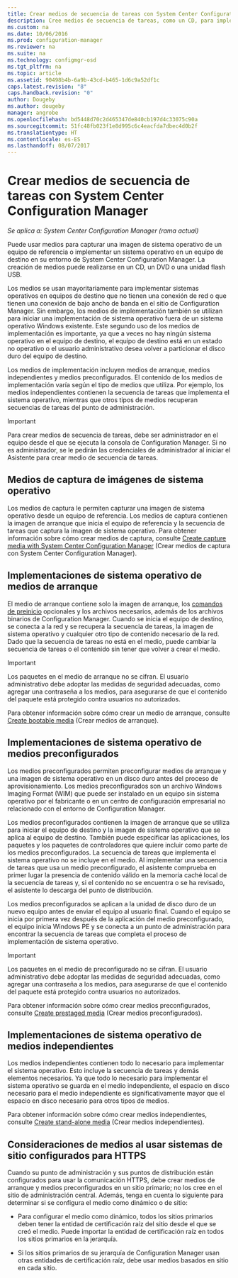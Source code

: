```yaml
---
title: Crear medios de secuencia de tareas con System Center Configuration Manager | Microsoft Docs
description: Cree medios de secuencia de tareas, como un CD, para implementar un sistema operativo en un equipo de destino en su entorno de Configuration Manager.
ms.custom: na
ms.date: 10/06/2016
ms.prod: configuration-manager
ms.reviewer: na
ms.suite: na
ms.technology: configmgr-osd
ms.tgt_pltfrm: na
ms.topic: article
ms.assetid: 90498b4b-6a9b-43cd-b465-1d6c9a52df1c
caps.latest.revision: "8"
caps.handback.revision: "0"
author: Dougeby
ms.author: dougeby
manager: angrobe
ms.openlocfilehash: bd5448d70c2d465347de840cb197d4c33075c90a
ms.sourcegitcommit: 51fc48fb023f1e8d995c6c4eacfda7dbec4d0b2f
ms.translationtype: HT
ms.contentlocale: es-ES
ms.lasthandoff: 08/07/2017
---
```

# <a name="create-task-sequence-media-with-system-center-configuration-manager"></a>Crear medios de secuencia de tareas con System Center Configuration Manager

*Se aplica a: System Center Configuration Manager (rama actual)*

Puede usar medios para capturar una imagen de sistema operativo de un equipo de referencia o implementar un sistema operativo en un equipo de destino en su entorno de System Center Configuration Manager. La creación de medios puede realizarse en un CD, un DVD o una unidad flash USB.  

 Los medios se usan mayoritariamente para implementar sistemas operativos en equipos de destino que no tienen una conexión de red o que tienen una conexión de bajo ancho de banda en el sitio de Configuration Manager. Sin embargo, los medios de implementación también se utilizan para iniciar una implementación de sistema operativo fuera de un sistema operativo Windows existente. Este segundo uso de los medios de implementación es importante, ya que a veces no hay ningún sistema operativo en el equipo de destino, el equipo de destino está en un estado no operativo o el usuario administrativo desea volver a particionar el disco duro del equipo de destino.  

 Los medios de implementación incluyen medios de arranque, medios independientes y medios preconfigurados. El contenido de los medios de implementación varía según el tipo de medios que utiliza. Por ejemplo, los medios independientes contienen la secuencia de tareas que implementa el sistema operativo, mientras que otros tipos de medios recuperan secuencias de tareas del punto de administración.  

> [!IMPORTANT]  
>  Para crear medios de secuencia de tareas, debe ser administrador en el equipo desde el que se ejecuta la consola de Configuration Manager. Si no es administrador, se le pedirán las credenciales de administrador al iniciar el Asistente para crear medio de secuencia de tareas.  

##  <a name="BKMK_PlanCaptureMedia"></a> Medios de captura de imágenes de sistema operativo  
 Los medios de captura le permiten capturar una imagen de sistema operativo desde un equipo de referencia. Los medios de captura contienen la imagen de arranque que inicia el equipo de referencia y la secuencia de tareas que captura la imagen de sistema operativo. Para obtener información sobre cómo crear medios de captura, consulte [Create capture media with System Center Configuration Manager](create-capture-media.md) (Crear medios de captura con System Center Configuration Manager).  

##  <a name="BKMK_PlanBootableMedia"></a> Implementaciones de sistema operativo de medios de arranque  
 El medio de arranque contiene solo la imagen de arranque, los [comandos de preinicio](../understand/prestart-commands-for-task-sequence-media.md) opcionales y los archivos necesarios, además de los archivos binarios de Configuration Manager. Cuando se inicia el equipo de destino, se conecta a la red y se recupera la secuencia de tareas, la imagen de sistema operativo y cualquier otro tipo de contenido necesario de la red. Dado que la secuencia de tareas no está en el medio, puede cambiar la secuencia de tareas o el contenido sin tener que volver a crear el medio.  

> [!IMPORTANT]  
>  Los paquetes en el medio de arranque no se cifran. El usuario administrativo debe adoptar las medidas de seguridad adecuadas, como agregar una contraseña a los medios, para asegurarse de que el contenido del paquete está protegido contra usuarios no autorizados.  

 Para obtener información sobre cómo crear un medio de arranque, consulte [Create bootable media](create-bootable-media.md) (Crear medios de arranque).  

##  <a name="BKMK_PlanPrestagedMedia"></a> Implementaciones de sistema operativo de medios preconfigurados  
 Los medios preconfigurados permiten preconfigurar medios de arranque y una imagen de sistema operativo en un disco duro antes del proceso de aprovisionamiento. Los medios preconfigurados son un archivo Windows Imaging Format (WIM) que puede ser instalado en un equipo sin sistema operativo por el fabricante o en un centro de configuración empresarial no relacionado con el entorno de Configuration Manager.  

 Los medios preconfigurados contienen la imagen de arranque que se utiliza para iniciar el equipo de destino y la imagen de sistema operativo que se aplica al equipo de destino. También puede especificar las aplicaciones, los paquetes y los paquetes de controladores que quiere incluir como parte de los medios preconfigurados. La secuencia de tareas que implementa el sistema operativo no se incluye en el medio. Al implementar una secuencia de tareas que usa un medio preconfigurado, el asistente comprueba en primer lugar la presencia de contenido válido en la memoria caché local de la secuencia de tareas y, si el contenido no se encuentra o se ha revisado, el asistente lo descarga del punto de distribución.  

 Los medios preconfigurados se aplican a la unidad de disco duro de un nuevo equipo antes de enviar el equipo al usuario final. Cuando el equipo se inicia por primera vez después de la aplicación del medio preconfigurado, el equipo inicia Windows PE y se conecta a un punto de administración para encontrar la secuencia de tareas que completa el proceso de implementación de sistema operativo.  

> [!IMPORTANT]  
>  Los paquetes en el medio de preconfigurado no se cifran. El usuario administrativo debe adoptar las medidas de seguridad adecuadas, como agregar una contraseña a los medios, para asegurarse de que el contenido del paquete está protegido contra usuarios no autorizados.  

 Para obtener información sobre cómo crear medios preconfigurados, consulte [Create prestaged media](create-prestaged-media.md) (Crear medios preconfigurados).  

##  <a name="BKMK_PlanStandaloneMedia"></a> Implementaciones de sistema operativo de medios independientes  
 Los medios independientes contienen todo lo necesario para implementar el sistema operativo. Esto incluye la secuencia de tareas y demás elementos necesarios. Ya que todo lo necesario para implementar el sistema operativo se guarda en el medio independiente, el espacio en disco necesario para el medio independiente es significativamente mayor que el espacio en disco necesario para otros tipos de medios.  

 Para obtener información sobre cómo crear medios independientes, consulte [Create stand-alone media](create-stand-alone-media.md) (Crear medios independientes).  

## <a name="media-considerations-when-using-site-systems-configured-for-https"></a>Consideraciones de medios al usar sistemas de sitio configurados para HTTPS  
 Cuando su punto de administración y sus puntos de distribución están configurados para usar la comunicación HTTPS, debe crear medios de arranque y medios preconfigurados en un sitio primario; no los cree en el sitio de administración central. Además, tenga en cuenta lo siguiente para determinar si se configura el medio como dinámico o de sitio:  

-   Para configurar el medio como dinámico, todos los sitios primarios deben tener la entidad de certificación raíz del sitio desde el que se creó el medio. Puede importar la entidad de certificación raíz en todos los sitios primarios en la jerarquía.  

-   Si los sitios primarios de su jerarquía de Configuration Manager usan otras entidades de certificación raíz, debe usar medios basados en sitio en cada sitio.  
